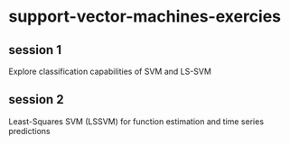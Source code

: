 # support-vector-machines-exercies

## session 1
Explore classification capabilities of SVM and LS-SVM

## session 2
Least-Squares SVM (LSSVM) for function estimation and time series predictions
